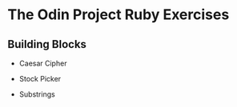 # The Odin Project Ruby Exercises

## Building Blocks

+ Caesar Cipher

+ Stock Picker

+ Substrings
